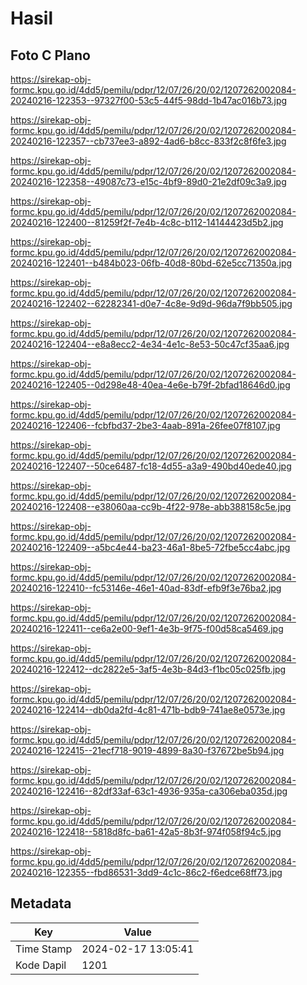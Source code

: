 # Hasil

## Foto C Plano

https://sirekap-obj-formc.kpu.go.id/4dd5/pemilu/pdpr/12/07/26/20/02/1207262002084-20240216-122353--97327f00-53c5-44f5-98dd-1b47ac016b73.jpg

https://sirekap-obj-formc.kpu.go.id/4dd5/pemilu/pdpr/12/07/26/20/02/1207262002084-20240216-122357--cb737ee3-a892-4ad6-b8cc-833f2c8f6fe3.jpg

https://sirekap-obj-formc.kpu.go.id/4dd5/pemilu/pdpr/12/07/26/20/02/1207262002084-20240216-122358--49087c73-e15c-4bf9-89d0-21e2df09c3a9.jpg

https://sirekap-obj-formc.kpu.go.id/4dd5/pemilu/pdpr/12/07/26/20/02/1207262002084-20240216-122400--81259f2f-7e4b-4c8c-b112-14144423d5b2.jpg

https://sirekap-obj-formc.kpu.go.id/4dd5/pemilu/pdpr/12/07/26/20/02/1207262002084-20240216-122401--b484b023-06fb-40d8-80bd-62e5cc71350a.jpg

https://sirekap-obj-formc.kpu.go.id/4dd5/pemilu/pdpr/12/07/26/20/02/1207262002084-20240216-122402--62282341-d0e7-4c8e-9d9d-96da7f9bb505.jpg

https://sirekap-obj-formc.kpu.go.id/4dd5/pemilu/pdpr/12/07/26/20/02/1207262002084-20240216-122404--e8a8ecc2-4e34-4e1c-8e53-50c47cf35aa6.jpg

https://sirekap-obj-formc.kpu.go.id/4dd5/pemilu/pdpr/12/07/26/20/02/1207262002084-20240216-122405--0d298e48-40ea-4e6e-b79f-2bfad18646d0.jpg

https://sirekap-obj-formc.kpu.go.id/4dd5/pemilu/pdpr/12/07/26/20/02/1207262002084-20240216-122406--fcbfbd37-2be3-4aab-891a-26fee07f8107.jpg

https://sirekap-obj-formc.kpu.go.id/4dd5/pemilu/pdpr/12/07/26/20/02/1207262002084-20240216-122407--50ce6487-fc18-4d55-a3a9-490bd40ede40.jpg

https://sirekap-obj-formc.kpu.go.id/4dd5/pemilu/pdpr/12/07/26/20/02/1207262002084-20240216-122408--e38060aa-cc9b-4f22-978e-abb388158c5e.jpg

https://sirekap-obj-formc.kpu.go.id/4dd5/pemilu/pdpr/12/07/26/20/02/1207262002084-20240216-122409--a5bc4e44-ba23-46a1-8be5-72fbe5cc4abc.jpg

https://sirekap-obj-formc.kpu.go.id/4dd5/pemilu/pdpr/12/07/26/20/02/1207262002084-20240216-122410--fc53146e-46e1-40ad-83df-efb9f3e76ba2.jpg

https://sirekap-obj-formc.kpu.go.id/4dd5/pemilu/pdpr/12/07/26/20/02/1207262002084-20240216-122411--ce6a2e00-9ef1-4e3b-9f75-f00d58ca5469.jpg

https://sirekap-obj-formc.kpu.go.id/4dd5/pemilu/pdpr/12/07/26/20/02/1207262002084-20240216-122412--dc2822e5-3af5-4e3b-84d3-f1bc05c025fb.jpg

https://sirekap-obj-formc.kpu.go.id/4dd5/pemilu/pdpr/12/07/26/20/02/1207262002084-20240216-122414--db0da2fd-4c81-471b-bdb9-741ae8e0573e.jpg

https://sirekap-obj-formc.kpu.go.id/4dd5/pemilu/pdpr/12/07/26/20/02/1207262002084-20240216-122415--21ecf718-9019-4899-8a30-f37672be5b94.jpg

https://sirekap-obj-formc.kpu.go.id/4dd5/pemilu/pdpr/12/07/26/20/02/1207262002084-20240216-122416--82df33af-63c1-4936-935a-ca306eba035d.jpg

https://sirekap-obj-formc.kpu.go.id/4dd5/pemilu/pdpr/12/07/26/20/02/1207262002084-20240216-122418--5818d8fc-ba61-42a5-8b3f-974f058f94c5.jpg

https://sirekap-obj-formc.kpu.go.id/4dd5/pemilu/pdpr/12/07/26/20/02/1207262002084-20240216-122355--fbd86531-3dd9-4c1c-86c2-f6edce68ff73.jpg


## Metadata

| Key        | Value               |
| ---------- | ------------------- |
| Time Stamp | 2024-02-17 13:05:41 |
| Kode Dapil | 1201                |



